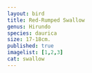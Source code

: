 ```yaml
---
layout: bird
title: Red-Rumped Swallow
genus: Hirundo
species: daurica
size: 17-18cm.
published: true
imagelist: [1,2,3]
cat: swallow
---
```


